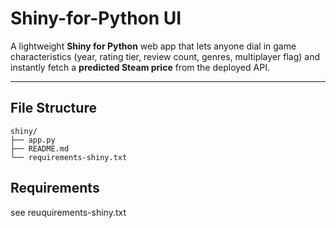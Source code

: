 # Shiny-for-Python UI

A lightweight **Shiny for Python** web app that lets anyone dial in game
characteristics (year, rating tier, review count, genres, multiplayer flag) and
instantly fetch a **predicted Steam price** from the deployed API.

---

## File Structure

```
shiny/
├── app.py
├── README.md
└── requirements-shiny.txt
```

## Requirements

see reuquirements-shiny.txt